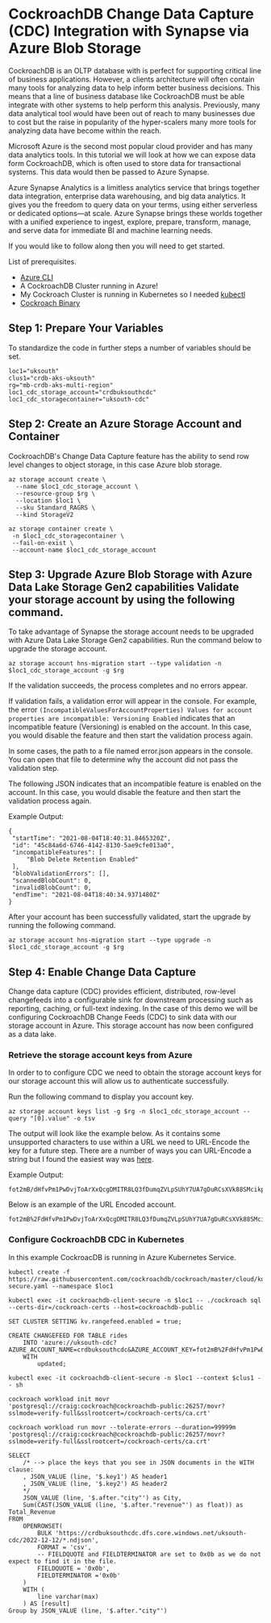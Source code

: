 # CockroachDB Change Data Capture (CDC) Integration with Synapse via Azure Blob Storage

CockroachDB is an OLTP database with is perfect for supporting critical line of business applications. However, a clients architecture will often contain many tools for analyzing data to help inform better business decisions. This means that a line of business database like CockroachDB must be able integrate with other systems to help perform this analysis. Previously, many data analytical tool would have been out of reach to many businesses due to cost but the raise in popularity of the hyper-scalers many more tools for analyzing data have become within the reach. 

Microsoft Azure is the second most popular cloud provider and has many data analytics tools. In this tutorial we will look at how we can expose data form CockroachDB, which is often used to store data for transactional systems. This data would then be passed to Azure Synapse. 

Azure Synapse Analytics is a limitless analytics service that brings together data integration, enterprise data warehousing, and big data analytics. It gives you the freedom to query data on your terms, using either serverless or dedicated options—at scale. Azure Synapse brings these worlds together with a unified experience to ingest, explore, prepare, transform, manage, and serve data for immediate BI and machine learning needs.

If you would like to follow along then you will need to get started.

List of prerequisites.

- [Azure CLI](https://learn.microsoft.com/en-us/cli/azure/install-azure-cli)
- A CockroachDB Cluster running in Azure!
- My Cockroach Cluster is running in Kubernetes so I needed [kubectl](https://kubernetes.io/docs/tasks/tools/)
- [Cockroach Binary](https://www.cockroachlabs.com/docs/stable/install-cockroachdb-mac.html)

## Step 1: Prepare Your Variables

To standardize the code in further steps a number of variables should be set.

```
loc1="uksouth"
clus1="crdb-aks-uksouth"
rg="mb-crdb-aks-multi-region"
loc1_cdc_storage_account="crdbuksouthcdc"
loc1_cdc_storagecontainer="uksouth-cdc"
```
## Step 2: Create an Azure Storage Account and Container

CockroachDB's Change Data Capture feature has the ability to send row level changes to object storage, in this case Azure blob storage. 

```
az storage account create \
  --name $loc1_cdc_storage_account \
  --resource-group $rg \
  --location $loc1 \
  --sku Standard_RAGRS \
  --kind StorageV2
```

```
az storage container create \
 -n $loc1_cdc_storagecontainer \
 --fail-on-exist \
 --account-name $loc1_cdc_storage_account
```

## Step 3: Upgrade Azure Blob Storage with Azure Data Lake Storage Gen2 capabilities Validate your storage account by using the following command.

To take advantage of Synapse the storage account needs to be upgraded with Azure Data Lake Storage Gen2 capabilities. Run the command below to upgrade the storage account.

```
az storage account hns-migration start --type validation -n $loc1_cdc_storage_account -g $rg
```

If the validation succeeds, the process completes and no errors appear.

If validation fails, a validation error will appear in the console. For example, the error `(IncompatibleValuesForAccountProperties) Values for account properties are incompatible: Versioning Enabled` indicates that an incompatible feature (Versioning) is enabled on the account. In this case, you would disable the feature and then start the validation process again.

In some cases, the path to a file named error.json appears in the console. You can open that file to determine why the account did not pass the validation step.

The following JSON indicates that an incompatible feature is enabled on the account. In this case, you would disable the feature and then start the validation process again.


Example Output:
```
{
 "startTime": "2021-08-04T18:40:31.8465320Z",
 "id": "45c84a6d-6746-4142-8130-5ae9cfe013a0",
 "incompatibleFeatures": [
     "Blob Delete Retention Enabled"
 ],
 "blobValidationErrors": [],
 "scannedBlobCount": 0,
 "invalidBlobCount": 0,
 "endTime": "2021-08-04T18:40:34.9371480Z"
}
```


After your account has been successfully validated, start the upgrade by running the following command.

```
az storage account hns-migration start --type upgrade -n $loc1_cdc_storage_account -g $rg
```

## Step 4: Enable Change Data Capture

Change data capture (CDC) provides efficient, distributed, row-level changefeeds into a configurable sink for downstream processing such as reporting, caching, or full-text indexing. In the case of this demo we will be configuring CockroachDB Change Feeds (CDC) to sink data with our storage account in Azure. This storage account has now been configured as a data lake.

### Retrieve the storage account keys from Azure

In order to to configure CDC we need to obtain the storage account keys for our storage account this will allow us to authenticate successfully.

Run the following command to display you account key.

```
az storage account keys list -g $rg -n $loc1_cdc_storage_account --query "[0].value" -o tsv
```

The output will look like the example below. As it contains some unsupported characters to use within a URL we need to URL-Encode the key for a future step. There are a number of ways you can URL-Encode a string but I found the easiest way was [here](https://www.urlencoder.org/). 

Example Output:
```
fot2mB/dHfvPm1PwDvjToArXxQcgDMITR8LQ3fDumqZVLpSUhY7UA7gDuRCsXVk88SMcikpd1AHj+ASt0jhDQw==
```
Below is an example of the URL Encoded account.
```
fot2mB%2FdHfvPm1PwDvjToArXxQcgDMITR8LQ3fDumqZVLpSUhY7UA7gDuRCsXVk88SMcikpd1AHj%2BASt0jhDQw%3D%3D
```

### Configure CockroachDB CDC in Kubernetes

In this example CockroacDB is running in Azure Kubernetes Service. 

```
kubectl create -f https://raw.githubusercontent.com/cockroachdb/cockroach/master/cloud/kubernetes/multiregion/client-secure.yaml --namespace $loc1
```

```
kubectl exec -it cockroachdb-client-secure -n $loc1 -- ./cockroach sql --certs-dir=/cockroach-certs --host=cockroachdb-public
```

```
SET CLUSTER SETTING kv.rangefeed.enabled = true;
```
```
CREATE CHANGEFEED FOR TABLE rides
    INTO 'azure://uksouth-cdc?AZURE_ACCOUNT_NAME=crdbuksouthcdc&AZURE_ACCOUNT_KEY=fot2mB%2FdHfvPm1PwDvjToArXxQcgDMITR8LQ3fDumqZVLpSUhY7UA7gDuRCsXVk88SMcikpd1AHj%2BASt0jhDQw%3D%3D'
    WITH
        updated;
```

```
kubectl exec -it cockroachdb-client-secure -n $loc1 --context $clus1 -- sh
```

```
cockroach workload init movr 'postgresql://craig:cockroach@cockroachdb-public:26257/movr?sslmode=verify-full&sslrootcert=/cockroach-certs/ca.crt'

cockroach workload run movr --tolerate-errors --duration=99999m 'postgresql://craig:cockroach@cockroachdb-public:26257/movr?sslmode=verify-full&sslrootcert=/cockroach-certs/ca.crt'
```

```
SELECT
    /* --> place the keys that you see in JSON documents in the WITH clause:
    , JSON_VALUE (line, '$.key1') AS header1
    , JSON_VALUE (line, '$.key2') AS header2
    */
    JSON_VALUE (line, '$.after."city"') as City,
    Sum(CAST(JSON_VALUE (line, '$.after."revenue"') as float)) as Total_Revenue
FROM
    OPENROWSET(
        BULK 'https://crdbuksouthcdc.dfs.core.windows.net/uksouth-cdc/2022-12-12/*.ndjson',
        FORMAT = 'csv',
        -- FIELDQUOTE and FIELDTERMINATOR are set to 0x0b as we do not expect to find it in the file.
        FIELDQUOTE = '0x0b',
        FIELDTERMINATOR ='0x0b'
    )
    WITH (
        line varchar(max)
    ) AS [result]
Group by JSON_VALUE (line, '$.after."city"')
```